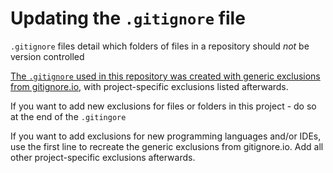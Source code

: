 # Updating the `.gitignore` file

`.gitignore` files detail which folders of files in a repository should *not* be version controlled

[The `.gitignore` used in this repository was created with generic exclusions from
gitignore.io][gitignore-io], with project-specific exclusions listed afterwards.

If you want to add new exclusions for files or folders in this project - do so at the end of the `.gitingore`

If you want to add exclusions for new programming languages and/or IDEs, use the first
line to recreate the generic exclusions from gitignore.io. Add all other
project-specific exclusions afterwards.

[gitignore-io]: https://www.toptal.com/developers/gitignore
